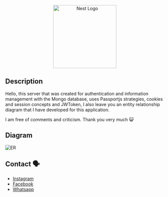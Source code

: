 <p align="center">
  <a href="http://nestjs.com/" target="blank"><img src="https://nestjs.com/img/logo-small.svg" width="200" alt="Nest Logo" /></a>
</p>

## Description

Hello, this server that was created for authentication and information management with the Mongo database, uses Passportjs strategies, cookies and session concepts and JWToken, I also leave you an entity relationship diagram that I have developed for this application.

I am free of comments and criticism. Thank you very much 😺

## Diagram

![ER](https://github.com/Tzzent/backend-auth-dev-challenges/assets/86677547/0780c92a-ed15-4c12-9cc6-7a68b1aa6a39)

## Contact 🗣️

- [Instagram](https://www.instagram.com/tzzent/)
- [Facebook](https://www.facebook.com/Tzzent/)
- [Whatsapp](https://api.whatsapp.com/send?phone=+51900899785&text=Hola!%20Puedo%20realizar%20una%20consulta?)
